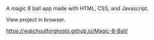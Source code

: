 A magic 8 ball app made with HTML, CSS, and Javascript.

View project in browser.

https://watchoutforghosts.github.io/Magic-8-Ball/

